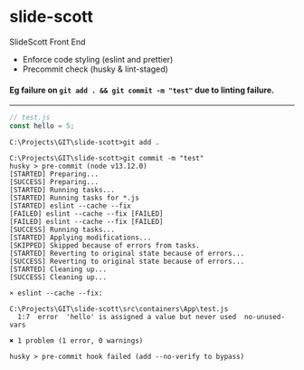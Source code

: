 # slide-scott
SlideScott Front End

- Enforce code styling (eslint and prettier)
- Precommit check (husky & lint-staged)

#### Eg failure on ```git add . && git commit -m "test"``` due to linting failure.
---
```js
// test.js
const hello = 5;

```
```
C:\Projects\GIT\slide-scott>git add .

C:\Projects\GIT\slide-scott>git commit -m "test"
husky > pre-commit (node v13.12.0)
[STARTED] Preparing...
[SUCCESS] Preparing...
[STARTED] Running tasks...
[STARTED] Running tasks for *.js
[STARTED] eslint --cache --fix
[FAILED] eslint --cache --fix [FAILED]
[FAILED] eslint --cache --fix [FAILED]
[SUCCESS] Running tasks...
[STARTED] Applying modifications...
[SKIPPED] Skipped because of errors from tasks.
[STARTED] Reverting to original state because of errors...
[SUCCESS] Reverting to original state because of errors...
[STARTED] Cleaning up...
[SUCCESS] Cleaning up...

× eslint --cache --fix:

C:\Projects\GIT\slide-scott\src\containers\App\test.js
  1:7  error  'hello' is assigned a value but never used  no-unused-vars

✖ 1 problem (1 error, 0 warnings)

husky > pre-commit hook failed (add --no-verify to bypass)
```